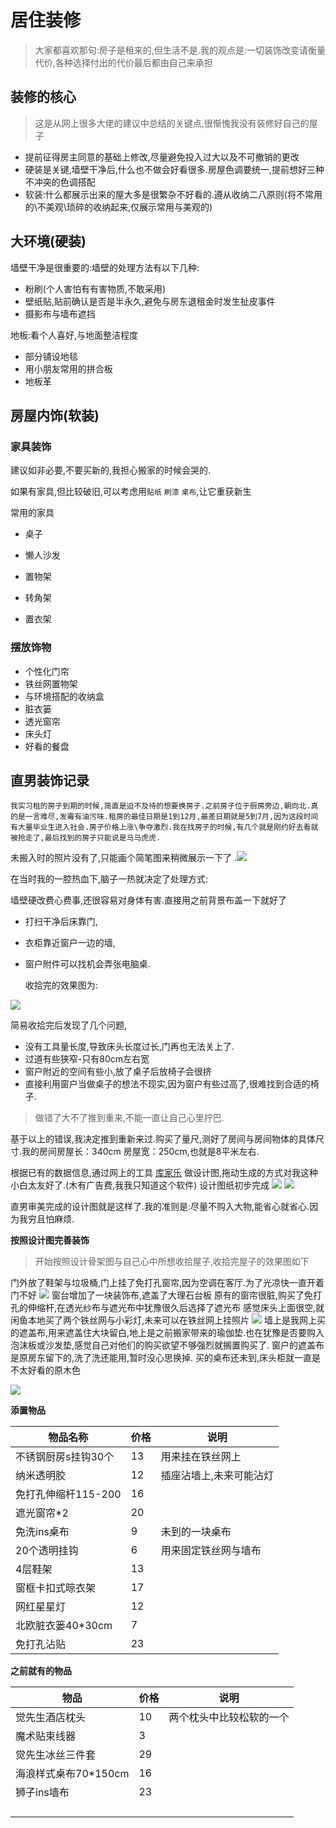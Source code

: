 # 居住装修

> 大家都喜欢那句:房子是租来的,但生活不是.我的观点是:一切装饰改变请衡量代价,各种选择付出的代价最后都由自己来承担

## 装修的核心

> 这是从网上很多大佬的建议中总结的关键点,很惭愧我没有装修好自己的屋子

* 提前征得房主同意的基础上修改,尽量避免投入过大以及不可撤销的更改
* 硬装是关键,墙壁干净后,什么也不做会好看很多.房屋色调要统一,提前想好三种不冲突的色调搭配
* 软装:什么都展示出来的屋大多是很繁杂不好看的.遵从收纳二八原则(将不常用的\不美观\琐碎的收纳起来,仅展示常用与美观的)

## 大环境(硬装)

墙壁干净是很重要的:墙壁的处理方法有以下几种:

* 粉刷(个人害怕有有害物质,不敢采用)
* 壁纸贴,贴前确认是否是半永久,避免与房东退租金时发生扯皮事件
* 摄影布与墙布遮挡

地板:看个人喜好,与地面整洁程度

* 部分铺设地毯
* 用小朋友常用的拼合板
* 地板革

## 房屋内饰(软装)

### 家具装饰

建议如非必要,不要买新的,我担心搬家的时候会哭的.

如果有家具,但比较破旧,可以考虑用`贴纸` `刷漆` `桌布`,让它重获新生

常用的家具

* 桌子

* 懒人沙发

* 置物架

* 转角架

* 置衣架

  

### 摆放饰物

* 个性化门帘
*  铁丝网置物架
* 与环境搭配的收纳盒
* 脏衣篓
* 透光窗帘
* 床头灯
* 好看的餐盘



## 直男装饰记录

 	我实习租的房子到期的时候,简直是迫不及待的想要换房子.之前房子位于厨房旁边,朝向北.真的是一言难尽,发霉有油污味.租房的最佳日期是1到12月,最差日期就是5到7月,因为这段时间有大量毕业生进入社会.房子价格上涨\争夺激烈.我在找房子的时候,有几个就是刚约好去看就被抢走了,最后找到的房子只能说是马马虎虎.

未搬入时的照片没有了,只能画个简笔图来稍微展示一下了
.![](./居住装修图片/搬入前简易图.png)

在当时我的一腔热血下,脑子一热就决定了处理方式:

墙壁硬改费心费事,还很容易对身体有害.直接用之前背景布盖一下就好了

* 打扫干净后床靠门,

* 衣柜靠近窗户一边的墙,

* 窗户附件可以找机会弄张电脑桌.

  收拾完的效果图为:

![](./居住装修图片/搬进去稍微修整后.jpg)

简易收拾完后发现了几个问题,

* 没有工具量长度,导致床头长度过长,门再也无法关上了.
* 过道有些狭窄-只有80cm左右宽
* 窗户附近的空间有些小,放了桌子后放椅子会很挤
* 直接利用窗户当做桌子的想法不现实,因为窗户有些过高了,很难找到合适的椅子.

> 做错了大不了推到重来,不能一直让自己心里拧巴.

基于以上的错误,我决定推到重新来过.购买了量尺,测好了房间与房间物体的具体尺寸.我的房间房屋长：340cm
房屋宽：250cm,也就是8平米左右.

根据已有的数据信息,通过网上的工具 [库家乐](https://www.kujiale.com/) 做设计图,拖动生成的方式对我这种小白太友好了.(木有广告费,我我只知道这个软件) 设计图纸初步完成
![](./居住装修图片/设计图平面.png)
![](./居住装修图片/设计图3D鸟瞰.png)



直男审美完成的设计图就是这样了.我的准则是:尽量不购入大物,能省心就省心.因为我穷且怕麻烦.

**按照设计图完善装饰**

> 开始按照设计骨架图与自己心中所想收拾屋子,收拾完屋子的效果图如下

门外放了鞋架与垃圾桶,门上挂了免打孔窗帘,因为空调在客厅.为了光凉快一直开着门不好
![](./居住装修图片/修整完后-外面.jpg)
窗台增加了一块装饰布,遮盖了大理石台板
原有的窗帘很脏,购买了免打孔的伸缩杆,在透光纱布与遮光布中犹豫很久后选择了遮光布
感觉床头上面很空,就闲鱼本地买了两个铁丝网与小彩灯,未来可以在铁丝网上挂照片
![](./居住装修图片/修整完后-门口视图.jpg)
墙上是我网上买的遮盖布,用来遮盖住大块留白,地上是之前搬家带来的瑜伽垫.也在犹豫是否要购入泡沫板或沙发垫,感觉自己对他们的购买欲望不够强烈就搁置购买了.
窗户的遮盖布是原房东留下的,洗了洗还能用,暂时没心思换掉.
买的桌布还未到,床头柜就一直是不太好看的原木色

![](./居住装修图片/修正完后-床上视图.jpg)



**添置物品**

| 物品名称            | 价格 | 说明                    |
| ------------------- | ---- | ----------------------- |
| 不锈钢厨房s挂钩30个 | 13   | 用来挂在铁丝网上        |
| 纳米透明胶          | 12   | 插座沾墙上,未来可能沾灯 |
| 免打孔伸缩杆115-200 | 16   |                         |
| 遮光窗帘*2          | 20   |                         |
| 免洗ins桌布         | 9    | 未到的一块桌布          |
| 20个透明挂钩        | 6    | 用来固定铁丝网与墙布    |
| 4层鞋架             | 13   |                         |
| 窗框卡扣式晾衣架    | 17   |                         |
| 网红星星灯          | 12   |                         |
| 北欧脏衣篓40*30cm   | 7    |                         |
| 免打孔沾贴          | 23   |                         |

**之前就有的物品**

| 物品                 | 价格 | 说明                     |
| -------------------- | ---- | ------------------------ |
| 觉先生酒店枕头       | 10   | 两个枕头中比较松软的一个 |
| 魔术贴束线器         | 3    |                          |
| 觉先生冰丝三件套     | 29   |                          |
| 海浪样式桌布70*150cm | 16   |                          |
| 狮子ins墙布          | 23   |                          |
|                      |      |                          |
|                      |      |                          |
|                      |      |                          |
|                      |      |                          |

